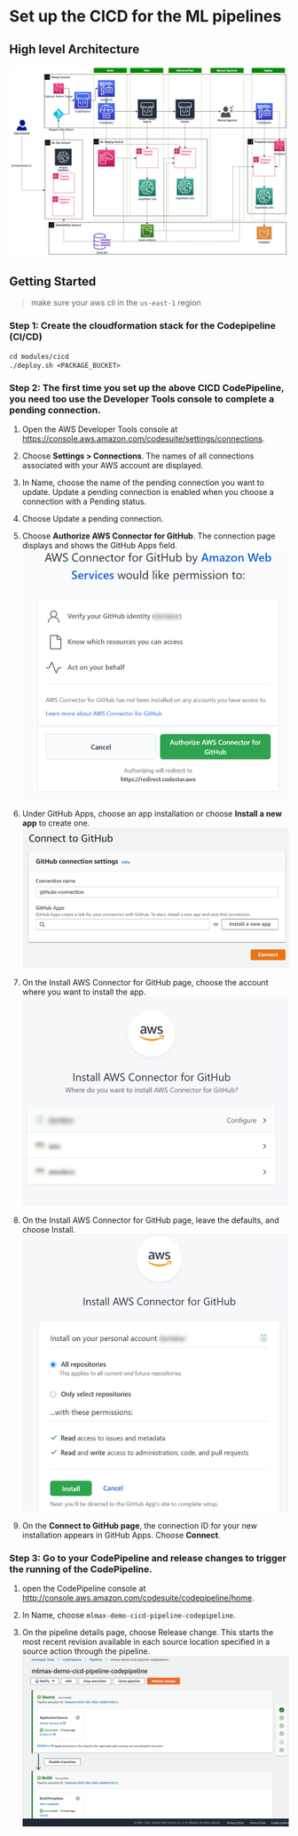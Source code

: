 # Set up the CICD for the ML pipelines

## High level Architecture

![cicd_architecture](images/cicd_architecture.png)

## Getting Started
> make sure your aws cli in the `us-east-1` region
### Step 1: Create the cloudformation stack for the Codepipeline (CI/CD)

    cd modules/cicd
    ./deploy.sh <PACKAGE_BUCKET>
    
### Step 2: The first time you set up the above CICD CodePipeline, you need too use the Developer Tools console to complete a pending connection.
1. Open the AWS Developer Tools console at https://console.aws.amazon.com/codesuite/settings/connections.

2. Choose **Settings > Connections**. The names of all connections associated with your AWS account are displayed.

3. In Name, choose the name of the pending connection you want to update. Update a pending connection is enabled when you choose a connection with a Pending status.

4. Choose Update a pending connection.
    
5. Choose **Authorize AWS Connector for GitHub**. The connection page displays and shows the GitHub Apps field.
![github-conn-access.png](images/github-conn-access.png)

6. Under GitHub Apps, choose an app installation or choose **Install a new app** to create one.
![github-conn-access-app.png](images/github-conn-access-app.png)

7. On the Install AWS Connector for GitHub page, choose the account where you want to install the app.
![github-conn-access-app-install1.png](images/github-conn-access-app-install1.png)

8. On the Install AWS Connector for GitHub page, leave the defaults, and choose Install.
![github-conn-access-app-install2.png](images/github-conn-access-app-install2.png)

9. On the **Connect to GitHub page**, the connection ID for your new installation appears in GitHub Apps. Choose **Connect**.

### Step 3: Go to your CodePipeline and release changes to trigger the running of the CodePipeline.
1. open the CodePipeline console at http://console.aws.amazon.com/codesuite/codepipeline/home.

2. In Name, choose `mlmax-demo-cicd-pipeline-codepipeline`.

3. On the pipeline details page, choose Release change. This starts the most recent revision available in each source location specified in a source action through the pipeline.
![codepipeline-screenshot.png](images/codepipeline-screenshot.png)
